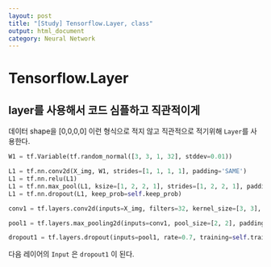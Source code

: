 ```yaml
---
layout: post
title: "[Study] Tensorflow.Layer, class"
output: html_document
category: Neural Network
---
```


# Tensorflow.Layer

## layer를 사용해서 코드 심플하고 직관적이게

데이터 shape을 [0,0,0,0] 이런 형식으로 적지 않고
직관적으로 적기위해 `Layer`를 사용한다.

```python
W1 = tf.Variable(tf.random_normal([3, 3, 1, 32], stddev=0.01))

L1 = tf.nn.conv2d(X_img, W1, strides=[1, 1, 1, 1], padding='SAME')
L1 = tf.nn.relu(L1)
L1 = tf.nn.max_pool(L1, ksize=[1, 2, 2, 1], strides=[1, 2, 2, 1], padding='SAME')
L1 = tf.nn.dropout(L1, keep_prob=self.keep_prob)
```

```python
conv1 = tf.layers.conv2d(inputs=X_img, filters=32, kernel_size=[3, 3], padding="SAME", activation=tf.nn.relu)

pool1 = tf.layers.max_pooling2d(inputs=conv1, pool_size=[2, 2], padding="SAME", strides=2)

dropout1 = tf.layers.dropout(inputs=pool1, rate=0.7, training=self.training)
```

다음 레이어의 `Input` 은 `dropout1` 이 된다.
